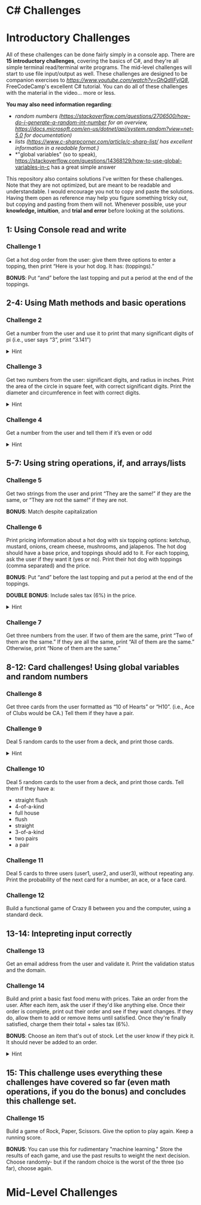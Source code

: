 # C# Challenges
# Introductory Challenges
All of these challenges can be done fairly simply in a console app. There are **15 introductory challenges**, covering the basics of C#, and they're all simple terminal read/terminal write programs. The mid-level challenges will start to use file input/output as well. These challenges are designed to be companion exercises to *https://www.youtube.com/watch?v=GhQdlIFylQ8*, FreeCodeCamp's excellent C# tutorial. You can do all of these challenges with the material in the video... more or less. 

**You may also need information regarding**:
- *random numbers (https://stackoverflow.com/questions/2706500/how-do-i-generate-a-random-int-number for an overview, https://docs.microsoft.com/en-us/dotnet/api/system.random?view=net-5.0 for documentation)*
- *lists (https://www.c-sharpcorner.com/article/c-sharp-list/ has excellent information in a readable format.)*
- *"global variables" (so to speak), https://stackoverflow.com/questions/14368129/how-to-use-global-variables-in-c has a great simple answer

This repository also contains solutions I've written for these challenges. Note that they are not optimized, but are meant to be readable and understandable. I would encourage you not to copy and paste the solutions. Having them open as reference may help you figure something tricky out, but copying and pasting from them will not. Whenever possible, use your **knowledge, intuition**, and **trial and error** before looking at the solutions. 

## 1: Using Console read and write
### Challenge 1
Get a hot dog order from the user: give them three options to enter a topping, then print “Here is your hot dog. It has: (toppings).”

**BONUS**: Put “and” before the last topping and put a period at the end of the toppings.

## 2-4: Using Math methods and basic operations
### Challenge 2
Get a number from the user and use it to print that many significant digits of pi (i.e., user says “3”, print “3.141”)
<details>
  <summary>Hint</summary>
  
HINT: Pi ~= 355/113, but there's a more precise constant in Math.Pi
</details>

### Challenge 3
Get two numbers from the user: significant digits, and radius in inches. Print the area of the circle in square feet, with correct significant digits. Print the diameter and circumference in feet with correct digits.
<details>
  <summary>Hint</summary>
  
HINT: 1 foot = 12 inches. 1 square foot = 12 * 12 square inches 
</details>

### Challenge 4
Get a number from the user and tell them if it’s even or odd
<details>
  <summary>Hint</summary>
  
HINT: Don’t forget about the modulo operator
</details>

## 5-7: Using string operations, if, and arrays/lists
### Challenge 5
Get two strings from the user and print “They are the same!” if they are the same, or “They are not the same!” if they are not.

**BONUS**: Match despite capitalization

### Challenge 6
Print pricing information about a hot dog with six topping options: ketchup, mustard, onions, cream cheese, mushrooms, and jalapenos. The hot dog should have a base price, and toppings should add to it. For each topping, ask the user if they want it (yes or no). Print their hot dog with toppings (comma separated) and the price. 

**BONUS**: Put “and” before the last topping and put a period at the end of the toppings.

**DOUBLE BONUS**: Include sales tax (6%) in the price. 

<details>
  <summary>Hint</summary>
  
HINT: This may be easier with a list. See https://www.c-sharpcorner.com/article/c-sharp-list/
</details>

### Challenge 7
Get three numbers from the user. If two of them are the same, print “Two of them are the same.” If they are all the same, print “All of them are the same.” Otherwise, print “None of them are the same.”

## 8-12: Card challenges! Using global variables and random numbers
### Challenge 8
Get three cards from the user formatted as “10 of Hearts” or “H10”. (i.e., Ace of Clubs would be CA.) Tell them if they have a pair.

### Challenge 9
Deal 5 random cards to the user from a deck, and print those cards. 
<details>
  <summary>Hint</summary>
  
Use global variables to keep track of which cards are in play. Look at the solution for an example.
</details>

### Challenge 10
Deal 5 random cards to the user from a deck, and print those cards. Tell them if they have a:
- straight flush
- 4-of-a-kind
- full house
- flush
- straight
- 3-of-a-kind
- two pairs
- a pair

### Challenge 11
Deal 5 cards to three users (user1, user2, and user3), without repeating any. Print the probability of the next card for a number, an ace, or a face card.

### Challenge 12
Build a functional game of Crazy 8 between you and the computer, using a standard deck. 

## 13-14: Intepreting input correctly
### Challenge 13
Get an email address from the user and validate it. Print the validation status and the domain.

### Challenge 14
Build and print a basic fast food menu with prices. Take an order from the user. After each item, ask the user if they'd like anything else. Once their order is complete, print out their order and see if they want changes. If they do, allow them to add or remove items until satisfied. Once they're finally satisfied, charge them their total + sales tax (6%). 

**BONUS**: Choose an item that's out of stock. Let the user know if they pick it. It should never be added to an order.
<details>
  <summary>Hint</summary>
  
HINT: If you've done challenge #6, you've done at least half of this already. Don't be afraid to re-use code! 
</details>

## 15: This challenge uses everything these challenges have covered so far (even math operations, if you do the bonus) and concludes this challenge set.
### Challenge 15
Build a game of Rock, Paper, Scissors. Give the option to play again. Keep a running score.

**BONUS**: You can use this for rudimentary "machine learning." Store the results of each game, and use the past results to weight the next decision. Choose randomly- but if the random choice is the worst of the three (so far), choose again. 

# Mid-Level Challenges
